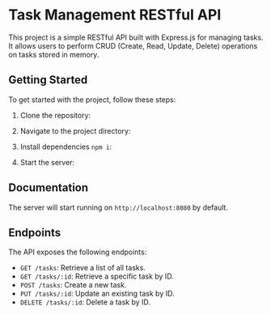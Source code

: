 # Task Management RESTful API

This project is a simple RESTful API built with Express.js for managing tasks. It allows users to perform CRUD (Create, Read, Update, Delete) operations on tasks stored in memory.

## Getting Started

To get started with the project, follow these steps:

1. Clone the repository:

2. Navigate to the project directory:

3. Install dependencies `npm i`:

4. Start the server:

## Documentation 



The server will start running on `http://localhost:8080` by default.

## Endpoints

The API exposes the following endpoints:

- `GET /tasks`: Retrieve a list of all tasks.
- `GET /tasks/:id`: Retrieve a specific task by ID.
- `POST /tasks`: Create a new task.
- `PUT /tasks/:id`: Update an existing task by ID.
- `DELETE /tasks/:id`: Delete a task by ID.
